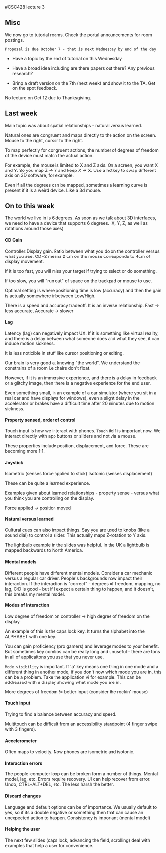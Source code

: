 #CSC428 lecture 3

## Misc

We now go to tutorial rooms. Check the portal announcements for room postings.

`Proposal is due October 7 - that is next Wednesday by end of the day`

- Have a topic by the end of tutorial on this Wednesday

- Have a broad idea including are there papers out there? Any previous research?

- Bring a draft version on the 7th (next week) and show it to the TA. Get on the spot feedback.

No lecture on Oct 12 due to Thanksgiving.

## Last week

Main topic was about spatial relationships - natural versus learned.

Natural ones are congruent and maps directly to the action on the screen. Mouse to the right, cursor to the right.

To map perfectly for congruent actions, the number of degrees of freedom of the device must match the actual action.

For example, the mouse is limited to X and Z axis. On a screen, you want X and Y. So you map Z -> Y and keep X -> X. Use a hotkey to swap different axis on 3D software, for example.

Even if all the degrees can be mapped, sometimes a learning curve is present if it is a weird device. Like a 3d mouse.

## On to this week

The world we live in is 6 degrees. As soon as we talk about 3D interfaces, we need to have a device that supports 6 degrees. (X, Y, Z, as well as rotations around those axes)

#### CD Gain

Controller:Display gain. Ratio between what you do on the controller versus what you see. CD=2 means 2 cm on the mouse corresponds to 4cm of display movement.

If it is too fast, you will miss your target if trying to select or do something.

If too slow, you will "run out" of space on the trackpad or mouse to use.

Optimal setting is where positioning time is low (accuracy) and then the gain is actually somewhere inbetween Low/High.

There is a speed and accuracy tradeoff. It is an inverse relationship. Fast -> less accurate, Accurate -> slower

#### Lag

Latency (lag) can negatively impact UX. If it is something like virtual reality, and there is a delay between what someone does and what they see, it can induce motion sickness.

It is less noticible in stuff like cursor positioning or editing.

Our brain is very good at knowing "the world". We understand the constrains of a room i.e chairs don't float.

However, if it is an immersive experience, and there is a delay in feedback or a glitchy image, then there is a negative experience for the end user.

Even something small, in an example of a car simulator (where you sit in a real car and have displays for windows), even a slight delay in the accelerator or brakes have a difficult time after 20 minutes due to motion sickness.

#### Property sensed, order of control

Touch input is how we interact with phones. `Touch` itelf is important now. We interact directly with app buttons or sliders and not via a mouse.

These properties include position, displacement, and force. These are becoming more 1:1.

#### Joystick

Isometric (senses force applied to stick)
Isotonic (senses displacement)

These can be quite a learned experience. 

Examples given about learned relationships - property sense - versus what you think you are controlling on the display. 

Force applied -> position moved

#### Natural versus learned

Cultural cues can also impact things. Say you are used to knobs (like a sound dial) to control a slider. This actually maps Z-rotation to Y axis.

The lightbulb example in the slides was helpful. In the UK a lightbulb is mapped backwards to North America.

#### Mental models

Different people have different mental models. Consider a car mechanic versus a regular car driver. People's backgrounds now impact their interaction. If the interaction is "correct" - degrees of freedom, mapping, no lag, C:D is good - but if I expect a certain thing to happen, and it doesn't, this breaks my mental model.

#### Modes of interaction

Low degree of freedom on controller -> high degree of freedom on the display

An example of this is the caps lock key. It turns the alphabet into the ALPHABET with one key.

You can gain proficiency (pro gamers) and leverage modes to your benefit. But sometimes key combos can be really long and unuseful - there are tons in all of applicaitons you use that you never use.

`Mode visibility` is important. If 'a' key means one thing in one mode and a different thing in another mode, if you don't now which mode you are in, this can be a problem. Take the application vi for example. This can be addressed with a display showing what mode you are in.

More degrees of freedom != better input (consider the rockin' mouse)

#### Touch input

Trying to find a balance between accuracy and speed.

Multitouch can be difficult from an accessibility standpoint (4 finger swipe with 3 fingers). 

#### Accelerometer

Often maps to velocity. Now phones are isometric and isotonic. 

#### Interaction errors

The people-computer loop can be broken form a number of things. Mental model, lag, etc. Errors require recovery. UI can help recover from error. Undo, CTRL+ALT+DEL, etc. The less harsh the better.

#### Discard changes

Language and default options can be of importance. We usually default to yes, so if its a double negative or something then that can cause an unexpected action to happen. Consistency is important (mental model)

#### Helping the user

The next few slides (caps lock, advancing the field, scrolling) deal with examples that help a user for convenience.
